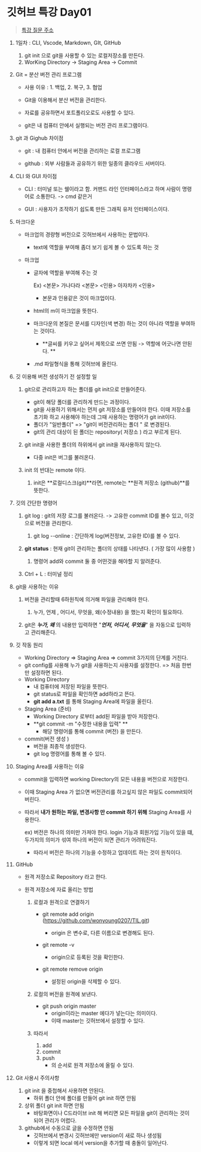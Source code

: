 # 깃허브 특강 Day01



> [특강 질문 주소](https://hphk.notion.site/hphk/Git-22-04-07-22-04-08-AI-14-83024d717d9b41a7b76636858f95a21b)
>
> 

 1. 1일차 : CLI, Vscode, Markdown, GIt, GitHub

    1. git init 으로 git을 사용할 수 있는 로컬저장소를 만든다.
    2. WorKing Directory -> Staging Area -> Commit

    

 2. Git = 분산 버전 관리 프로그램

    + 사용 이유 : 1. 백업, 2. 복구, 3. 협업

    + Git을 이용해서 분산 버전을 관리한다. 

    + 자료를 공유하면서 포트폴리오로도 사용할 수 있다. 

    + git은 내 컴퓨터 안에서 실행되는 버전 관리 프로그램이다.

      

 3. git 과 Gighub 차이점 

    + git : 내 컴퓨터 안에서 버전을 관리하는 로컬 프로그램

    + github : 외부 사람들과 공유하기 위한 일종의 클라우드 서버이다.

      

 4. CLI  와 GUI  차이점

    + CLI : 터미널 또는 쉘이라고 함. 커맨드 라인 인터페이스라고 하며 사람이 명령어로 소통한다. -> cmd 같은거

    + GUI : 사용자가 조작하기 쉽도록 만든 그래픽 유저 인터페이스이다. 

      

 5. 마크다운

    + 마크업의 경량형 버전으로 깃허브에서 사용하는 문법이다.

      + text에 역할을 부여해 좀더 보기 쉽게 볼 수 있도록 하는 것 

    + 마크업

      + 글자에 역할을 부여해 주는 것

        Ex) <본문> 가나다라 <본문>  <인용> 아자차카 <인용>  

        + 본문과 인용같은 것이 마크업이다. 

      + html의 m이 마크업을 뜻한다. 

      + 마크다운의 본질은 문서를 디자인(색 변경) 하는 것이 아니라 역할을 부여하는 것이다. 

        + **글씨를 키우고 싶어서 제목으로 쓰면 안됨 -> 역할에 어긋나면 안된다. **

      + .md 파일형식을 통해 깃허브에 올린다. 

        

 6. 깃 이용해 버전 생성하기 전 설정할 일

    1. git으로 관리하고자 하는 폴더를 git init으로 만들어준다.  

       + git이 해당 폴더를 관리하게 만드는 과정이다. 
       + git을 사용하기 위해서는 먼저 git 저장소를 만들어야 한다. 이때 저장소를 초기화 하고 사용해야 하는데 그때 사용하는 명령어가 git init이다. 
       + 폴더가 "일반폴더"  =>  "git이 버전관리하는 폴더 "  로 변경된다. 
       + git의 관리 대상이 된 폴더는 repository( 저장소 ) 라고 부르게 된다. 

    2. git init을 사용한 폴더의 하위에서 git init을 재사용하지 않는다. 

       + 다중 init은 버그를 불러온다. 

    3. init 의 반대는 remote 이다.

       1. init은 **로컬디스크(git)**라면, remote는 **원격 저장소 (github)**를 뜻한다. 

          

 7. 깃의 간단한 명령어

    1. git log : git의 저장 로그를 불러온다. -> 고유한 commit ID를 볼수 있고, 이것으로 버전을 관리한다. 

       1. git log --online : 간단하게 log(버전정보, 고유한 ID)를 볼 수 있다. 

    2. **git status** : 현재 git이 관리하는 폴더의 상태를 나타낸다. ( 가장 많이 사용함 )

       1. 명령어 add와 commit 둘 중 어떤것을 해야할 지 알려준다. 

    3. Ctrl + L : 터미널 정리 

       

 8. git을 사용하는 이유

    1. 버전을 관리할때 6하원칙에 의거해 파일을 관리해야 한다. 

       1. 누가, 언제 , 어디서, 무엇을, 왜(수정내용)  을 했는지 확인이 필요하다. 

    2. git은 ***누가, 왜***  의 내용만 입력하면 "***언저, 어디서, 무엇을***" 을 자동으로 입력하고 관리해준다. 

       

 9. 깃 작동 원리 

    + Working Directory   =>   Staging Area   =>   commit    3가지의 단계를 거친다. 
    + git config를 사용해 누가 git을 사용하는지 사용자를 설정한다. => 처음 한번만 설정하면 된다. 
    + Working Directory
      + 내 컴퓨터에 저장된 파일을 뜻한다. 
      + git status로 파일을 확인하면 add하라고 뜬다. 
      + **git add a.txt** 를 통해 Staging Area에 파일을 올린다. 
    + Staging Area (준비)
      + Working Directory 로부터 add된 파일을 받아 저장한다. 
      + **git commit -m "수정한 내용을 입력" ** 
        + 해당 명령어를 통해 commit (버전) 을 만든다. 
    + commit(버전 생성 )
      + 버전을 최종적 생성한다.
      + git log 명령어를 통해 볼 수 있다. 

    

 10. Staging Area를 사용하는 이유 

     + commit을 입력하면 working Directory의 모든 내용을 버전으로 저장한다. 

     + 이때 Staging Area 가 없으면 버전관리를 하고싶지 않은 파일도 commit되어버린다. 

     + 따라서 **내가 원하는 파일, 변경사항 만 commit 하기 위해** Staging Area를 사용한다.

       ex) 버전은 하나의 의미만 가져야 한다. login 기능과 회원가입 기능이 있을 떄, 두가지의 의미가 섞여 하나의 버전이 되면 관리가 어려워진다. 

       + 따라서 버전은 하나의 기능을 수정하고 업데이트 하는 것이 원칙이다. 

     

 11. GitHub

     + 원격 저장소로 Repository 라고 한다. 

     + 원격 저장소에 자료 올리는 방법

       1. 로컬과 원격으로 연결하기

          + git remote add origin (https://github.com/wonyoung0207/TIL.git)
            + origin 은 변수로, 다른 이름으로 변경해도 된다. 

          + git remote -v
            + origin으로 등록된 것을 확인한다. 

          + git remote remove origin
            + 설정된 origin을 삭제할 수 있다. 

       2. 로컬의 버전을 원격에 보낸다. 

          + git push origin master
            + origin이라는 master 에다가 넣는다는 의미이다. 
            + 이때 master는 깃허브에서 설정할 수 있다. 

       3. 따라서 

          1. add
          2. commit
          3. push
             + 의 순서로 원격 저장소에 올릴 수 있다. 

       

 12. Git 사용시 주의사항

       1. git init 을 중첩해서 사용하면 안된다. 
          + 하위 폴더 안에 폴더를 만들어 git init 하면 안됨
       2. 상위 폴더 git init 하면 안됨
          + 바탕화면이나 C드라이브 init 해 버리면 모든 파일을 git이 관리하는 것이 되어 관리가 어렵다. 
       3. github에서 수동으로 글을 수정하면 안됨
          + 깃허브에서 변경시 깃허브에만 version이 새로 하나 생성됨 
          + 이렇게 되면 local 에서 version을 추가할 때 충돌이 일어난다. 
